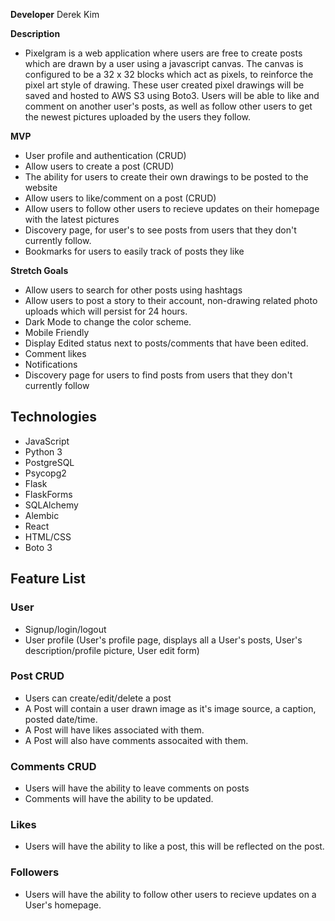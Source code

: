 **Developer** Derek Kim

**Description**
* Pixelgram is a web application where users are free to create posts which are drawn by a user using a javascript canvas.
The canvas is configured to be a 32 x 32 blocks which act as pixels, to reinforce the pixel art style of drawing.
These user created pixel drawings will be saved and hosted to AWS S3 using Boto3.
Users will be able to like and comment on another user's posts, as well as follow other users to get the newest pictures uploaded by the users they follow.

**MVP**
* User profile and authentication (CRUD)
* Allow users to create a post (CRUD)
* The ability for users to create their own drawings to be posted to the website
* Allow users to like/comment on a post (CRUD)
* Allow users to follow other users to recieve updates on their homepage with the latest pictures
* Discovery page, for user's to see posts from users that they don't currently follow.
* Bookmarks for users to easily track of posts they like

**Stretch Goals**
* Allow users to search for other posts using hashtags
* Allow users to post a story to their account, non-drawing related photo uploads which will persist for 24 hours.
* Dark Mode to change the color scheme.
* Mobile Friendly
* Display Edited status next to posts/comments that have been edited.
* Comment likes
* Notifications
* Discovery page for users to find posts from users that they don't currently follow

## Technologies
 - JavaScript
 - Python 3
 - PostgreSQL
 - Psycopg2
 - Flask
 - FlaskForms
 - SQLAlchemy
 - Alembic
 - React
 - HTML/CSS
 - Boto 3

 ## Feature List
 ### User
  - Signup/login/logout
  - User profile (User's profile page, displays all a User's posts, User's description/profile picture, User edit form)

 ### Post CRUD
  - Users can create/edit/delete a post
  - A Post will contain a user drawn image as it's image source, a caption, posted date/time.
  - A Post will have likes associated with them.
  - A Post will also have comments assocaited with them.

 ### Comments CRUD
  - Users will have the ability to leave comments on posts
  - Comments will have the ability to be updated.

 ### Likes
  - Users will have the ability to like a post, this will be reflected on the post.

 ### Followers
  - Users will have the ability to follow other users to recieve updates on a User's homepage.
